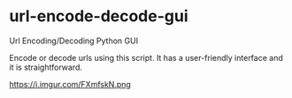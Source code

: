 # url-encode-decode-gui
Url Encoding/Decoding Python GUI

Encode or decode urls using this script. It has a user-friendly interface and it is straightforward.

https://i.imgur.com/FXmfskN.png
